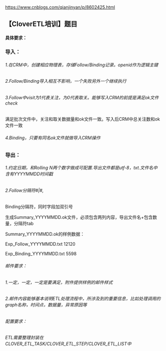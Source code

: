 <https://www.cnblogs.com/qianjinyan/p/8602425.html>

## 【CloverETL培训】题目
#### 具体要求：

### 导入：

###### 1.在CRM中，创建相应物理表，存储Follow/Binding记录。openid作为逻辑主键
###### 2.Follow/Binding导入相互不影响，一个失败另外一个继续执行
###### 3.Follow中visit为1代表关注，为0代表取关。能够写入CRM的前提是满足ok文件check

   满足批次文件中，关注和取关数据量和ok文件一致。写入后CRM中总关注数和ok文件一致

###### 4.Binding，只要有同名ok文件就做导入CRM操作

 

### 导出：

###### 1.约定日期，和Rolling N两个数字做成可配置.导出文件都是utf-8，txt.文件名中含有YYYYMMDD时间戳
###### 2.Follow分隔符#|#,

   Binding分隔符，同时字段加双引号

  生成Summary_YYYYMMDD.ok文件，必须包含两列内容，导出文件名+包含数量，分隔符tab

  Summary_YYYYMMDD.ok的样例数据：

  Exp_Follow_YYYYMMDD.txt     12120

  Exp_Binding_YYYYMMDD.txt   5598

 

###### 邮件要求：
######  1.一定，一定，一定是要满足，附件提供样例的邮件样式
######  2.邮件内容能够基本说明ETL处理流程中，所涉及到的重要信息，比如处理调用的graph名称，时间点，数据量，异常原因等

 

###### 配置要求：
###### ETL需要整理封装在CLOVER_ETL_TASK/CLOVER_ETL_STEP/CLOVER_ETL_LIST中
